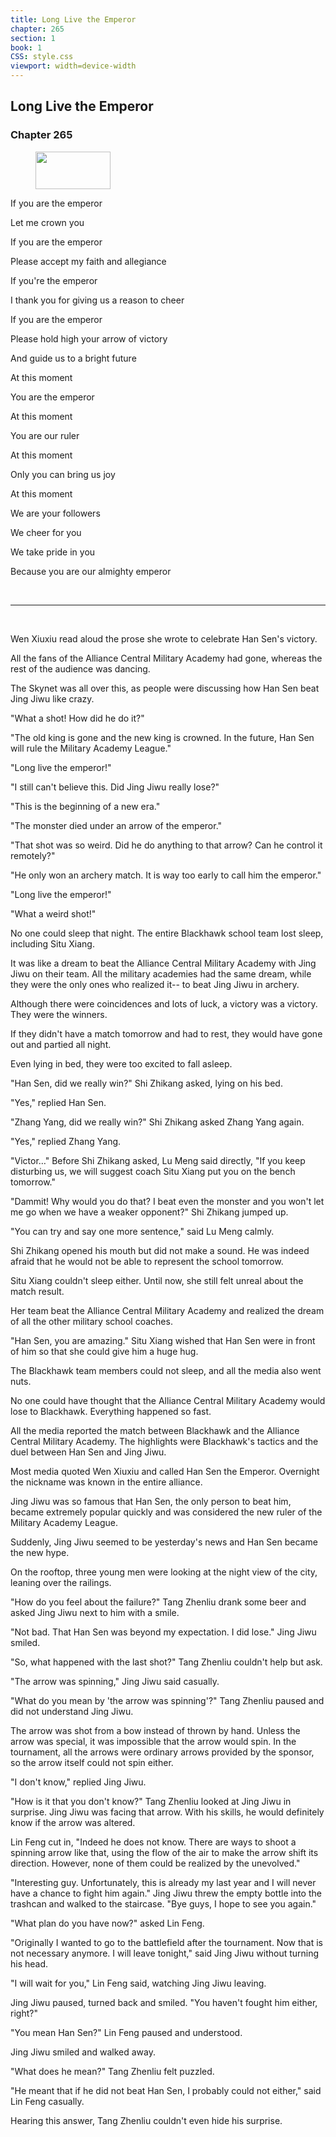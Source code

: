 ```yaml
---
title: Long Live the Emperor
chapter: 265
section: 1
book: 1
CSS: style.css
viewport: width=device-width
---
```


## Long Live the Emperor

### Chapter 265

<figure>
	<img src="../Images/gem.gif" alt="" id="gem" width="120" height="60" />
</figure>

If you are the emperor

Let me crown you

If you are the emperor

Please accept my faith and allegiance

If you're the emperor

I thank you for giving us a reason to cheer

If you are the emperor

Please hold high your arrow of victory

And guide us to a bright future

At this moment

You are the emperor

At this moment

You are our ruler

At this moment

Only you can bring us joy

At this moment

We are your followers

We cheer for you

We take pride in you

Because you are our almighty emperor

<br>

*****

<br>

Wen Xiuxiu read aloud the prose she wrote to celebrate Han Sen's victory.

All the fans of the Alliance Central Military Academy had gone, whereas the rest of the audience was dancing.

The Skynet was all over this, as people were discussing how Han Sen beat Jing Jiwu like crazy.

"What a shot! How did he do it?"

"The old king is gone and the new king is crowned. In the future, Han Sen will rule the Military Academy League."

"Long live the emperor!"

"I still can't believe this. Did Jing Jiwu really lose?"

"This is the beginning of a new era."

"The monster died under an arrow of the emperor."

"That shot was so weird. Did he do anything to that arrow? Can he control it remotely?"

"He only won an archery match. It is way too early to call him the emperor."

"Long live the emperor!"

"What a weird shot!"

No one could sleep that night. The entire Blackhawk school team lost sleep, including Situ Xiang.

It was like a dream to beat the Alliance Central Military Academy with Jing Jiwu on their team. All the military academies had the same dream, while they were the only ones who realized it-- to beat Jing Jiwu in archery.

Although there were coincidences and lots of luck, a victory was a victory. They were the winners.

If they didn't have a match tomorrow and had to rest, they would have gone out and partied all night.

Even lying in bed, they were too excited to fall asleep.

"Han Sen, did we really win?" Shi Zhikang asked, lying on his bed.

"Yes," replied Han Sen.

"Zhang Yang, did we really win?" Shi Zhikang asked Zhang Yang again.

"Yes," replied Zhang Yang.

"Victor…" Before Shi Zhikang asked, Lu Meng said directly, "If you keep disturbing us, we will suggest coach Situ Xiang put you on the bench tomorrow."

"Dammit! Why would you do that? I beat even the monster and you won't let me go when we have a weaker opponent?" Shi Zhikang jumped up.

"You can try and say one more sentence," said Lu Meng calmly.

Shi Zhikang opened his mouth but did not make a sound. He was indeed afraid that he would not be able to represent the school tomorrow.

Situ Xiang couldn't sleep either. Until now, she still felt unreal about the match result.

Her team beat the Alliance Central Military Academy and realized the dream of all the other military school coaches.

"Han Sen, you are amazing." Situ Xiang wished that Han Sen were in front of him so that she could give him a huge hug.

The Blackhawk team members could not sleep, and all the media also went nuts.

No one could have thought that the Alliance Central Military Academy would lose to Blackhawk. Everything happened so fast.

All the media reported the match between Blackhawk and the Alliance Central Military Academy. The highlights were Blackhawk's tactics and the duel between Han Sen and Jing Jiwu.

Most media quoted Wen Xiuxiu and called Han Sen the Emperor. Overnight the nickname was known in the entire alliance.

Jing Jiwu was so famous that Han Sen, the only person to beat him, became extremely popular quickly and was considered the new ruler of the Military Academy League.

Suddenly, Jing Jiwu seemed to be yesterday's news and Han Sen became the new hype.

On the rooftop, three young men were looking at the night view of the city, leaning over the railings.

"How do you feel about the failure?" Tang Zhenliu drank some beer and asked Jing Jiwu next to him with a smile.

"Not bad. That Han Sen was beyond my expectation. I did lose." Jing Jiwu smiled.

"So, what happened with the last shot?" Tang Zhenliu couldn't help but ask.

"The arrow was spinning," Jing Jiwu said casually.

"What do you mean by 'the arrow was spinning'?" Tang Zhenliu paused and did not understand Jing Jiwu.

The arrow was shot from a bow instead of thrown by hand. Unless the arrow was special, it was impossible that the arrow would spin. In the tournament, all the arrows were ordinary arrows provided by the sponsor, so the arrow itself could not spin either.

"I don't know," replied Jing Jiwu.

"How is it that you don't know?" Tang Zhenliu looked at Jing Jiwu in surprise. Jing Jiwu was facing that arrow. With his skills, he would definitely know if the arrow was altered.

Lin Feng cut in, "Indeed he does not know. There are ways to shoot a spinning arrow like that, using the flow of the air to make the arrow shift its direction. However, none of them could be realized by the unevolved."

"Interesting guy. Unfortunately, this is already my last year and I will never have a chance to fight him again." Jing Jiwu threw the empty bottle into the trashcan and walked to the staircase. "Bye guys, I hope to see you again."

"What plan do you have now?" asked Lin Feng.

"Originally I wanted to go to the battlefield after the tournament. Now that is not necessary anymore. I will leave tonight," said Jing Jiwu without turning his head.

"I will wait for you," Lin Feng said, watching Jing Jiwu leaving.

Jing Jiwu paused, turned back and smiled. "You haven't fought him either, right?"

"You mean Han Sen?" Lin Feng paused and understood.

Jing Jiwu smiled and walked away.

"What does he mean?" Tang Zhenliu felt puzzled.

"He meant that if he did not beat Han Sen, I probably could not either," said Lin Feng casually.

Hearing this answer, Tang Zhenliu couldn't even hide his surprise.